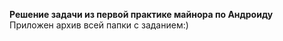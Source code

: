 <b>Решение задачи из первой практике майнора по Андроиду</b><br>Приложен архив всей папки с заданием:)

